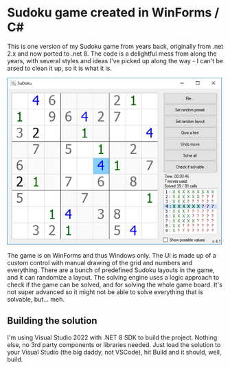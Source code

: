 # Sudoku game created in WinForms / C#

This is one version of my Sudoku game from years back, originally from .net 2.x and now ported to .net 8. The code is a delightful mess from along the years, with several styles and ideas I've picked up along the way - I can't be arsed to clean it up, so it is what it is.

![alt text](https://github.com/AnttiKurenniemi/WinForms_Sudoku/blob/master/WinForms_Sudoku/Help/main_window_1.png)

The game is on WinForms and thus Windows only. The UI is made up of a custom control with manual drawing of the grid and numbers and everything. There are a bunch of predefined Sudoku layouts in the game, and it can randomize a layout. The solving engine uses a logic approach to check if the game can be solved, and for solving the whole game board. It's not super advanced so it might not be able to solve everything that is solvable, but... meh.

## Building the solution

I'm using Visual Studio 2022 with .NET 8 SDK to build the project. Nothing else, no 3rd party components or libraries needed. Just load the solution to your Visual Studio (the big daddy, not VSCode), hit Build and it should, well, build.
